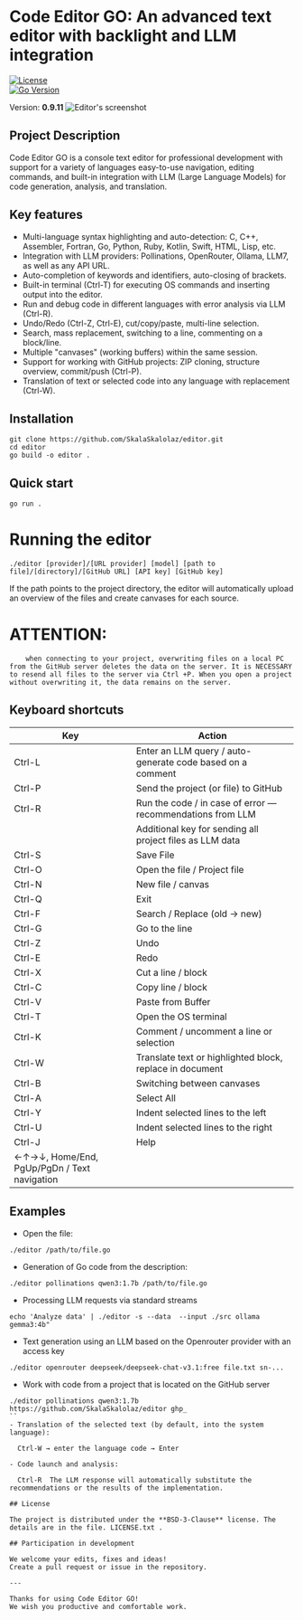 # Code Editor GO: An advanced text editor with backlight and LLM integration

[![License](https://img.shields.io/badge/License-BSD_3--Clause-blue.svg)](https://opensource.org/licenses/BSD-3-Clause)  
[![Go Version](https://img.shields.io/badge/go-1.25.1-blue.svg)](https://golang.org/dl/)

Version: **0.9.11**
![Editor's screenshot](EditorGO_0_9_8.png)

## Project Description

Code Editor GO is a console text editor for professional development with support for a variety of languages
easy-to-use navigation, editing commands, and built-in integration with LLM (Large Language Models) for code generation, analysis, and translation.

## Key features

- Multi-language syntax highlighting and auto-detection: C, C++, Assembler, Fortran, Go, Python, Ruby, Kotlin, Swift, HTML, Lisp, etc.
- Integration with LLM providers: Pollinations, OpenRouter, Ollama, LLM7, as well as any API URL.
- Auto-completion of keywords and identifiers, auto-closing of brackets.
- Built-in terminal (Ctrl-T) for executing OS commands and inserting output into the editor.
- Run and debug code in different languages with error analysis via LLM (Ctrl-R).
- Undo/Redo (Ctrl-Z, Ctrl-E), cut/copy/paste, multi-line selection.
- Search, mass replacement, switching to a line, commenting on a block/line.
- Multiple "canvases" (working buffers) within the same session.
- Support for working with GitHub projects: ZIP cloning, structure overview, commit/push (Ctrl-P).
- Translation of text or selected code into any language with replacement (Ctrl-W).

## Installation
```
git clone https://github.com/SkalaSkalolaz/editor.git
cd editor
go build -o editor .
```

## Quick start

```
go run .
```


# Running the editor
```
./editor [provider]/[URL provider] [model] [path to file]/[directory]/[GitHub URL] [API key] [GitHub key]
```

If the path points to the project directory, the editor will automatically upload an overview of the files and create canvases for each source.

# ATTENTION: 
		when connecting to your project, overwriting files on a local PC from the GitHub server deletes the data on the server. It is NECESSARY to resend all files to the server via Ctrl +P. When you open a project without overwriting it, the data remains on the server.

## Keyboard shortcuts

| Key 	 | Action 															|
|--------|------------------------------------------------------------------|
| Ctrl-L | Enter an LLM query / auto-generate code based on a comment 		|
| Ctrl-P | Send the project (or file) to GitHub 							|
| Ctrl-R | Run the code / in case of error — recommendations from LLM 		|
|        | Additional key for sending all project files as LLM data         |
| Ctrl-S | Save File 														|
| Ctrl-O | Open the file / Project file 									|
| Ctrl-N | New file / canvas 												|
| Ctrl-Q | Exit 															|
| Ctrl-F | Search / Replace (old -> new)                               		|
| Ctrl-G | Go to the line 													|
| Ctrl-Z | Undo 	                                                        |
| Ctrl-E | Redo		                                                        |
| Ctrl-X | Cut a line / block 												|
| Ctrl-C | Copy line / block 												|
| Ctrl-V | Paste from Buffer 												|
| Ctrl-T | Open the OS terminal 											|
| Ctrl-K | Comment / uncomment a line or selection                          |
| Ctrl-W | Translate text or highlighted block, replace in document         |
| Ctrl-B | Switching between canvases                                       |
| Ctrl-A | Select All                                                       |
| Ctrl-Y | Indent selected lines to the left                                |
| Ctrl-U | Indent selected lines to the right                               |
| Ctrl-J | Help                                                             |
| ←↑→↓, Home/End, PgUp/PgDn / Text navigation                               |

## Examples

- Open the file:
```
./editor /path/to/file.go
```
- Generation of Go code from the description:
```
./editor pollinations qwen3:1.7b /path/to/file.go
```  
- Processing LLM requests via standard streams
```
echo 'Analyze data' | ./editor -s --data  --input ./src ollama gemma3:4b"
```
- Text generation using an LLM based on the Openrouter provider with an access key
```
./editor openrouter deepseek/deepseek-chat-v3.1:free file.txt sn-...
```
- Work with code from a project that is located on the GitHub server
```
./editor pollinations qwen3:1.7b https://github.com/SkalaSkalolaz/editor ghp_
``
- Translation of the selected text (by default, into the system language):

  Ctrl-W → enter the language code → Enter

- Code launch and analysis:
  
  Ctrl-R  The LLM response will automatically substitute the recommendations or the results of the implementation.

## License

The project is distributed under the **BSD-3-Clause** license. The details are in the file. LICENSE.txt .

## Participation in development

We welcome your edits, fixes and ideas!  
Create a pull request or issue in the repository.

---

Thanks for using Code Editor GO!  
We wish you productive and comfortable work.